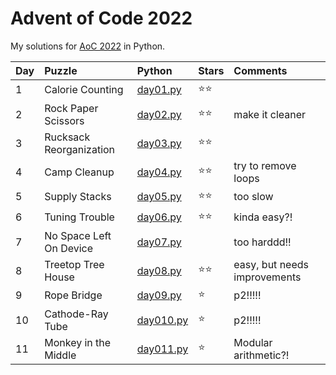 # Advent of Code 2022

My solutions for [AoC 2022](https://adventofcode.com/2022/) in Python.

| Day  | Puzzle                  | Python                        | Stars | Comments                     |
| :--- | :---------------------- | :---------------------------- | :---- | :--------------------------- |
| 1    | Calorie Counting        | [day01.py](day01/day01.py)    | ⭐⭐    |                              |
| 2    | Rock Paper Scissors     | [day02.py](day02/day02.py)    | ⭐⭐    | make it cleaner              |
| 3    | Rucksack Reorganization | [day03.py](day03/day03.py)    | ⭐⭐    |                              |
| 4    | Camp Cleanup            | [day04.py](day04/day04.py)    | ⭐⭐    | try to remove loops          |
| 5    | Supply Stacks           | [day05.py](day05/day05.py)    | ⭐⭐    | too slow                     |
| 6    | Tuning Trouble          | [day06.py](day06/day06.py)    | ⭐⭐    | kinda easy?!                 |
| 7    | No Space Left On Device | [day07.py](day07/day07.py)    |       | too harddd!!                 |
| 8    | Treetop Tree House      | [day08.py](day08/day08.py)    | ⭐⭐    | easy, but needs improvements |
| 9    | Rope Bridge             | [day09.py](day09/day09.py)    | ⭐     | p2!!!!!                      |
| 10   | Cathode-Ray Tube        | [day010.py](day010/day010.py) | ⭐     | p2!!!!!                      |
| 11   | Monkey in the Middle    | [day011.py](day011/day011.py) | ⭐     | Modular arithmetic?!         |